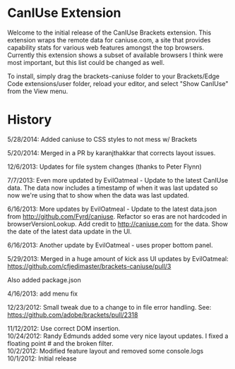 CanIUse Extension
=================

Welcome to the initial release of the CanIUse Brackets extension. This extension
wraps the remote data for caniuse.com, a site that provides capability stats for 
various web features amongst the top browsers. Currently this extension shows a
subset of available browsers I think were most important, but this list could be 
changed as well.

To install, simply drag the brackets-caniuse folder to your Brackets/Edge Code 
extensions/user folder, reload your editor, and select "Show CanIUse" from the
View menu.

History
=======
5/28/2014: Added caniuse to CSS styles to not mess w/ Brackets

5/20/2014: Merged in a PR by karanjthakkar that corrects layout issues.

12/6/2013: Updates for file system changes (thanks to Peter Flynn)

7/7/2013: Even more updated by EvilOatmeal - 
Update to the latest CanIUse data. The data now includes a timestamp of when it was last updated so now we're using that to show when the data was last updated.

6/16/2013: More updates by EvilOatmeal - 
Update to the latest data.json from http://github.com/Fyrd/caniuse.
Refactor so eras are not hardcoded in browserVersionLookup.
Add credit to http://caniuse.com for the data.
Show the date of the latest data update in the UI.


6/16/2013: Another update by EvilOatmeal - uses proper bottom panel.

5/29/2013: Merged in a huge amount of kick ass UI updates by EvilOatmeal: https://github.com/cfjedimaster/brackets-caniuse/pull/3

Also added package.json

4/16/2013: add menu fix

12/23/2012: Small tweak due to a change to in file error handling. See: https://github.com/adobe/brackets/pull/2318  

11/12/2012: Use correct DOM insertion.  
10/24/2012: Randy Edmunds added some very nice layout updates. I fixed a floating point # and the broken filter.  
10/2/2012: Modified feature layout and removed some console.logs  
10/1/2012: Initial release  
